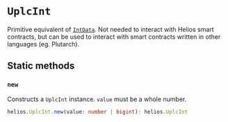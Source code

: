 # `UplcInt`

Primitive equivalent of [`IntData`](./intdata.md). Not needed to interact with Helios smart contracts, but can be used to interact with smart contracts written in other languages (eg. Plutarch).

## Static methods

### `new`

Constructs a `UplcInt` instance. `value` must be a whole number.

```ts
helios.UplcInt.new(value: number | bigint): helios.UplcInt
```